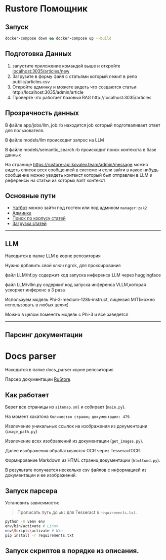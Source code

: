 # Rustore Помощник 

## Запуск
```bash
docker-compose down && docker-compose up --build
```

## Подготовка Данных
1. запустите приложение командой выше и откройте [localhost:3035/articles/new]()
2. Загрузите в форму файл с статьями который лежит в репо  public/articles.csv
2. Откройте админку и можете видеть что создаются статьи http://localhost:3035/admin/article
3. Проверте что работает базовый RAG http://localhost:3035/articles

## Прозрачность данных
В файле app/jobs/llm_job.rb находится job который подготваливает ответ для пользователя.

В файле models/llm происходит запрос на LLM

В файле models/semantic_search.rb происходит поиск контекста в базе данных

На странице https://rustore-api.kovalev.team/admin/message можно видеть список всех сообщенией 
в системе и если зайти в какое нибудь сообщение можно увидеть контекст который был отправлен в LLM и референсы на статьи из которых взят контекст
## Основные пути
- [Чатбот](https://rustore.kovalev.team) можно зайти под гостем или под админом `manager:zak2`
- [Админка](https://rustore-api.kovalev.team/admin)
- [Поиск по корпусу статей](https://rustore-api.kovalev.team/articles)
- [Загрузка статей](https://rustore-api.kovalev.team/articles/new)

------
## LLM
Находится в папке LLM в корне репозитория

Нужно добавить свой ключ ngrok, для проксирования

файл  LLM/hf.py содержит код запуска инференса LLM через huggingface

файл  LLM/vllm.py содержит код запуска инференса VLLM,которая ускоряет инференс в 3 раза

Используем модель Phi-3-medium-128k-instruct, лицензия MIT(можно использовать в любых целях)

Можно в целом поменять модель с Phi-3 и все заведется

-----
## Парсинг документации


# Docs parser 
Находится в папке docs_parser корне репозитория

Парсер документации [RuStore](https://www.rustore.ru/help/).

## Как работает

Берет все страницы из `sitemap.xml` и собирает (`main.py`).

На момент хакатона `Количество страниц документации: 479`.

Извлечение уникальных ссылок на изображения из документации (`image_path.py`)

Извлечение всех изображений из документации (`get_images.py`).

Далее изображения обрабатываются OCR через TesseractOCR.

Формирование Markdown из HTML страниц документации (`htmltomd.py`).

В результате получается несколько csv файлов с информацией из документации и ее изображений.

## Запуск парсера

Установить зависимости:

> Прописать путь до `whl` для Tesseract в `requirements.txt`.

```bash
python -m venv env
env/bin/activate # Linux
env\Scripts\activate # Win
pip install -r requirements.txt
```

Запуск скриптов в порядке из описания.
-------

